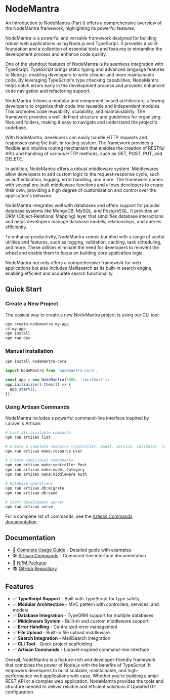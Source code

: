 # NodeMantra

An Introduction to NodeMantra (Part I) offers a comprehensive overview of the NodeMantra framework, highlighting its powerful features.

NodeMantra is a powerful and versatile framework designed for building robust web applications using Node.js and TypeScript. It provides a solid foundation and a collection of essential tools and features to streamline the development process and enhance code quality.

One of the standout features of NodeMantra is its seamless integration with TypeScript. TypeScript brings static typing and advanced language features to Node.js, enabling developers to write cleaner and more maintainable code. By leveraging TypeScript's type checking capabilities, NodeMantra helps catch errors early in the development process and provides enhanced code navigation and refactoring support.

NodeMantra follows a modular and component-based architecture, allowing developers to organize their code into reusable and independent modules. This promotes code reusability, scalability, and maintainability. The framework provides a well-defined structure and guidelines for organizing files and folders, making it easy to navigate and understand the project's codebase.

With NodeMantra, developers can easily handle HTTP requests and responses using the built-in routing system. The framework provides a flexible and intuitive routing mechanism that enables the creation of RESTful APIs and handling of various HTTP methods, such as GET, POST, PUT, and DELETE.

In addition, NodeMantra offers a robust middleware system. Middlewares allow developers to add custom logic to the request-response cycle, such as authentication, logging, error handling, and more. The framework comes with several pre-built middleware functions and allows developers to create their own, providing a high degree of customization and control over the application's behavior.

NodeMantra integrates well with databases and offers support for popular database systems like MongoDB, MySQL, and PostgreSQL. It provides an ORM (Object-Relational Mapping) layer that simplifies database interactions and helps developers manage database models, relationships, and queries efficiently.

To enhance productivity, NodeMantra comes bundled with a range of useful utilities and features, such as logging, validation, caching, task scheduling, and more. These utilities eliminate the need for developers to reinvent the wheel and enable them to focus on building core application logic.

NodeMantra not only offers a comprehensive framework for web applications but also includes Meilisearch as its built-in search engine, enabling efficient and accurate search functionality.

## Quick Start

### Create a New Project

The easiest way to create a new NodeMantra project is using our CLI tool:

```bash
npx create-nodemantra my-app
cd my-app
npm install
npm run dev
```

### Manual Installation

```bash
npm install nodemantra-core
```

```typescript
import NodeMantra from 'nodemantra-core';

const app = new NodeMantra(3000, 'localhost');
app.initialize().then(() => {
  app.start();
});
```

### Using Artisan Commands

NodeMantra includes a powerful command-line interface inspired by Laravel's Artisan:

```bash
# List all available commands
npm run artisan list

# Create a complete resource (controller, model, service, validator, route)
npm run artisan make:resource User

# Create individual components
npm run artisan make:controller Post
npm run artisan make:model Category
npm run artisan make:middleware Auth

# Database operations
npm run artisan db:migrate
npm run artisan db:seed

# Start development server
npm run artisan serve
```

For a complete list of commands, see the [Artisan Commands documentation](ARTISAN.md).

## Documentation

- 📖 [Complete Usage Guide](USAGE.md) - Detailed guide with examples
- 🛠️ [Artisan Commands](ARTISAN.md) - Command-line interface documentation
- 🚀 [NPM Package](https://www.npmjs.com/package/nodemantra-core)
- 📚 [GitHub Repository](https://github.com/developerprakashjoshi/nodemantra-core)

## Features

- ✅ **TypeScript Support** - Built with TypeScript for type safety
- ✅ **Modular Architecture** - MVC pattern with controllers, services, and models
- ✅ **Database Integration** - TypeORM support for multiple databases
- ✅ **Middleware System** - Built-in and custom middleware support
- ✅ **Error Handling** - Centralized error management
- ✅ **File Upload** - Built-in file upload middleware
- ✅ **Search Integration** - MeiliSearch integration
- ✅ **CLI Tool** - Quick project scaffolding
- ✅ **Artisan Commands** - Laravel-inspired command-line interface

Overall, NodeMantra is a feature-rich and developer-friendly framework that combines the power of Node.js with the benefits of TypeScript. It empowers developers to build scalable, maintainable, and high-performance web applications with ease. Whether you're building a small REST API or a complex web application, NodeMantra provides the tools and structure needed to deliver reliable and efficient solutions.# Updated Git configuration
